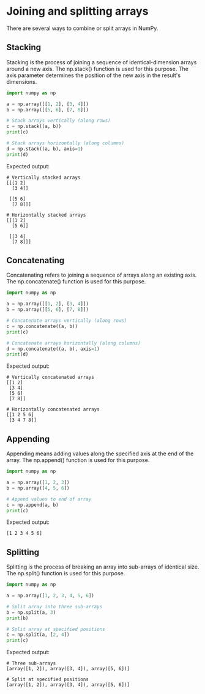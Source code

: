 # Joining and splitting arrays

There are several ways to combine or split arrays in NumPy.

## Stacking

Stacking is the process of joining a sequence of identical-dimension arrays around a new axis. The np.stack() function is used for this purpose. The axis parameter determines the position of the new axis in the result's dimensions.

```Python
import numpy as np

a = np.array([[1, 2], [3, 4]])
b = np.array([[5, 6], [7, 8]])

# Stack arrays vertically (along rows)
c = np.stack((a, b))
print(c)

# Stack arrays horizontally (along columns)
d = np.stack((a, b), axis=1)
print(d)
```

Expected output:

```
# Vertically stacked arrays
[[[1 2]
  [3 4]]

 [[5 6]
  [7 8]]]

# Horizontally stacked arrays
[[[1 2]
  [5 6]]

 [[3 4]
  [7 8]]]
```

## Concatenating

Concatenating refers to joining a sequence of arrays along an existing axis. The np.concatenate() function is used for this purpose.

```Python
import numpy as np

a = np.array([[1, 2], [3, 4]])
b = np.array([[5, 6], [7, 8]])

# Concatenate arrays vertically (along rows)
c = np.concatenate((a, b))
print(c)

# Concatenate arrays horizontally (along columns)
d = np.concatenate((a, b), axis=1)
print(d)
```

Expected output:

```
# Vertically concatenated arrays
[[1 2]
 [3 4]
 [5 6]
 [7 8]]

# Horizontally concatenated arrays
[[1 2 5 6]
 [3 4 7 8]]
```

## Appending

Appending means adding values along the specified axis at the end of the array. The np.append() function is used for this purpose.

```Python
import numpy as np

a = np.array([1, 2, 3])
b = np.array([4, 5, 6])

# Append values to end of array
c = np.append(a, b)
print(c)
```

Expected output:

```
[1 2 3 4 5 6]
```

## Splitting

Splitting is the process of breaking an array into sub-arrays of identical size. The np.split() function is used for this purpose.

```Python
import numpy as np

a = np.array([1, 2, 3, 4, 5, 6])

# Split array into three sub-arrays
b = np.split(a, 3)
print(b)

# Split array at specified positions
c = np.split(a, [2, 4])
print(c)
```

Expected output:

```
# Three sub-arrays
[array([1, 2]), array([3, 4]), array([5, 6])]

# Split at specified positions
[array([1, 2]), array([3, 4]), array([5, 6])]
```
